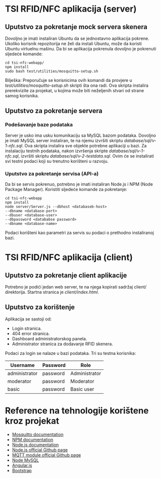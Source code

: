 # TSI RFID/NFC aplikacija (server)

## Uputstvo za pokretanje mock servera skenera

Dovoljno je imati instaliran Ubuntu da se jednostavno aplikacija pokrene.
Ukoliko korisnik repozitorija ne želi da instali Ubuntu, može da koristi
Ubuntu virtuelnu mašinu.
Da bi se aplikacija pokrenula dovoljno je pokrenuti sljedeće
komande:

    cd tsi-nfc-webapp/
    npm install
    sudo bash test/utilities/mosquitto-setup.sh

Bilješka: Preporučuje se korisnicima ovih komandi da provjere u
*test/utilities/mosquitto-setup.sh* skripti šta ona radi. Ova skripta
instalira prerekvizite za projekat, u kojima može biti neželjenih stvari od
strane samog korisnika.

## Uputstvo za pokretanje servera

### Podešavanje baze podataka

Server je usko ima usku komunikaciju sa MySQL bazom podataka. Dovoljno je
imati MySQL server instaliran, te na njemu izvršiti skriptu
*database/sql/v-1-nfc.sql*. Ova skripta instalira sve objekte potrebne
aplikaciji u bazi. Za instalaciju testnih podataka, nakon izvršenja skripte
*database/sql/v-1-nfc.sql*, izvršiti skriptu
*database/sql/v-2-testdata.sql*. Ovim će se instalirati svi testni
podaci
koji su trenutno korišteni u razvoju.


### Uputstvo za pokretanje servisa (API-a)

Da bi se servis pokrenuo, potrebno je imati instaliran Node.js i NPM (Node
Package Manager).
Koristiti sljedeće komande za pokretanje:

    cd tsi-nfc-webapp
    npm install
    node server/Server.js --dbhost <databaseb-host>
    --dbname <database-port>
    --dbuser <database-user>
    --dbpassword <datababse password>
    --dbname <database-name>

Podaci korišteni kao parametri za servis su podaci o prethodno instaliranoj
bazi.

# TSI RFID/NFC aplikacija (client)

## Uputstvo za pokretanje client aplikacije


Potrebno je podići jedan web server, te na njega kopirati sadržaj client/
direktorija. Startna stranica je *client/index.html*.


## Uputstvo za korištenje


Aplikacija se sastoji od:

*   Login stranica.
*   404 error stranica.
*   Dashboard administratorskog panela.
*   Administrator stranica za dodavanje RFID skenera.


Podaci za login se nalaze u bazi podataka.
Tri su testna korisnika:

<table>
    <thead>
    <tr>
        <th>Username</th>
        <th>Password</th>
        <th>Role</th>
    </tr>
    </thead>
    <tbody>
    <tr>
        <td>administrator</td>
        <td>password</td>
        <td>Administrator</td>
    </tr>
    <tr>
        <td>moderator</td>
        <td>password</td>
        <td>Moderator</td>
    </tr>
    <tr>
        <td>basic</td>
        <td>password</td>
        <td>Basic user</td>
    </tr>
    </tbody>
</table>

# Reference na tehnologije korištene kroz projekat

*   [Mosquitto documentation](http://mosquitto.org/documentation/)
*   [NPM documentation](https://www.npmjs.org/doc/)
*   [Node.js documentation](http://nodejs.org/api/)
*   [Node.js official Github page](https://github.com/joyent/node)
*   [MQTT module official Github page](https://github.com/adamvr/MQTT.js/)
*   [Node MySQL](https://github.com/felixge/node-mysql)
*   [Angular.js](https://angularjs.org/)
*   [Bootstrap](http://getbootstrap.com/getting-started/)
